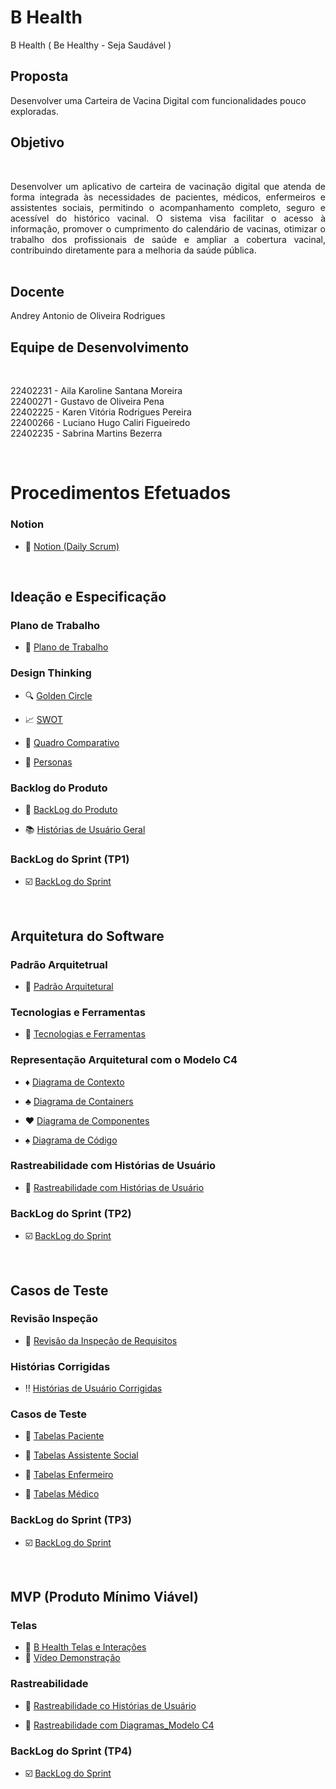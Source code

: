 # B Health
 B Health ( Be Healthy - Seja Saudável )

## Proposta
Desenvolver uma Carteira de Vacina Digital com funcionalidades pouco exploradas.

## Objetivo
<br>

<p align="justify">Desenvolver um aplicativo de carteira de vacinação digital que atenda de forma integrada às necessidades de pacientes, médicos, enfermeiros e assistentes sociais, permitindo o acompanhamento completo, seguro e acessível do histórico vacinal. O sistema visa facilitar o acesso à informação, promover o cumprimento do calendário de vacinas, otimizar o trabalho dos profissionais de saúde e ampliar a cobertura vacinal, contribuindo diretamente para a melhoria da saúde pública.
<br>
<br>

## Docente
Andrey Antonio de Oliveira Rodrigues

## Equipe de Desenvolvimento 

<br>

22402231 - Aila Karoline Santana Moreira     
22400271 - Gustavo de Oliveira Pena        
22402225 - Karen Vitória Rodrigues Pereira   
22400266 - Luciano Hugo Caliri Figueiredo    
22402235 - Sabrina Martins Bezerra

<br>

# Procedimentos Efetuados
### Notion
- :open_file_folder: [Notion (Daily Scrum)](https://www.notion.so/Daily-Scrum-Relat-rios-1e64615ebb3180238b5fcefbf5ceecc5)
<br>

## Ideação e Especificação

### Plano de Trabalho
- :speech_balloon: [Plano de Trabalho](https://github.com/hisokarenn/ES1-TP1/blob/859b5ccd4a17bda57965a308a1e962c64b0d5e9f/Ideacao_Especificacao/1_Plano_de_Trabalho/Plano_de_Trabalho.md)

### Design Thinking
- :mag: [Golden Circle](https://github.com/hisokarenn/ES1-TP1/blob/d64d984eea579a135c9c3db8bac4e7259134389f/Ideacao_Especificacao/2_Design_Thinking/1_Golden_Circle.md)

- :chart_with_upwards_trend: [SWOT](https://github.com/hisokarenn/ES1-TP1/blob/859b5ccd4a17bda57965a308a1e962c64b0d5e9f/Ideacao_Especificacao/2_Design_Thinking/2_SWOT.md)

- :twisted_rightwards_arrows: [Quadro Comparativo](https://github.com/hisokarenn/ES1-TP1/blob/d64d984eea579a135c9c3db8bac4e7259134389f/Ideacao_Especificacao/2_Design_Thinking/3_Quadro_Comparativo.md)

- :bust_in_silhouette: [Personas](https://github.com/hisokarenn/ES1-TP1/blob/859b5ccd4a17bda57965a308a1e962c64b0d5e9f/Ideacao_Especificacao/2_Design_Thinking/4_Personas.md)
  
### Backlog do Produto
- :busts_in_silhouette: [BackLog do Produto](https://github.com/hisokarenn/ES1-TP1/blob/dddc3d265a1f04deea29acc2e71a4026eed3c345/Ideacao_Especificacao/3_BackLog_do_Produto/BackLog_do_Produto.md)

- :books: [Histórias de Usuário Geral](https://github.com/hisokarenn/ES1-TP1/blob/dddc3d265a1f04deea29acc2e71a4026eed3c345/Ideacao_Especificacao/3_BackLog_do_Produto/Hist%C3%B3rias_de_usu%C3%A1rio.md)

### BackLog do Sprint (TP1)
- :ballot_box_with_check: [BackLog do Sprint](https://github.com/hisokarenn/ES1-TP1/blob/dddc3d265a1f04deea29acc2e71a4026eed3c345/Ideacao_Especificacao/4_BackLog_do_Sprint/BackLog_do_Sprint.md)
<br>

## Arquitetura do Software
### Padrão Arquitetrual
- :triangular_ruler: [Padrão Arquitetural](https://github.com/hisokarenn/ES1-TP1/blob/24125bd3bc103330c16087f5f7c40439a8646a6e/Arquitetura_do_Software/1_Padr%C3%A3o_Arquitetural/Padr%C3%A3o_Arquitetural.md)

### Tecnologias e Ferramentas
- :hammer: [Tecnologias e Ferramentas](https://github.com/hisokarenn/ES1-TP1/blob/24125bd3bc103330c16087f5f7c40439a8646a6e/Arquitetura_do_Software/2_Tecnologias_e_Ferramentas/Tech%20Stack%20Map.md)

### Representação Arquitetural com o Modelo C4
- :diamonds: [Diagrama de Contexto](https://github.com/hisokarenn/ES1-TP1/blob/24125bd3bc103330c16087f5f7c40439a8646a6e/Arquitetura_do_Software/3_Arquitetura_Modelo_C4/1_Diagrama_de_Contexto.md)
  
- :clubs: [Diagrama de Containers](https://github.com/hisokarenn/ES1-TP1/blob/24125bd3bc103330c16087f5f7c40439a8646a6e/Arquitetura_do_Software/3_Arquitetura_Modelo_C4/2_Diagrama_de_Containers.md)
  
- :hearts: [Diagrama de Componentes](https://github.com/hisokarenn/ES1-TP1/blob/24125bd3bc103330c16087f5f7c40439a8646a6e/Arquitetura_do_Software/3_Arquitetura_Modelo_C4/3_Diagrama_de_Componentes.md)
  
- :spades: [Diagrama de Código](https://github.com/hisokarenn/ES1-TP1/blob/ea28685b30978f5be9cd8f2f8872ce3c051f03c6/Arquitetura_do_Software/3_Arquitetura_Modelo_C4/4_Diagrama_de_C%C3%B3digo_(Estrutural).md)

### Rastreabilidade com Histórias de Usuário
- :pushpin: [Rastreabilidade com Histórias de Usuário](https://github.com/hisokarenn/ES1-TP1/blob/ea28685b30978f5be9cd8f2f8872ce3c051f03c6/Arquitetura_do_Software/4_Rastreabilidade_com_Hist%C3%B3rias_de_Usu%C3%A1rio/Rastreabilidade_com_Hist%C3%B3rias_de_Usu%C3%A1rio.md)

### BackLog do Sprint (TP2)
- :ballot_box_with_check: [BackLog do Sprint](https://github.com/hisokarenn/ES1-TP1/blob/ea28685b30978f5be9cd8f2f8872ce3c051f03c6/Arquitetura_do_Software/5_BackLog_do_Sprint/BackLog_do_Sprint.md)
<br>

## Casos de Teste
### Revisão Inspeção
- :arrows_counterclockwise: [Revisão da Inspeção de Requisitos](https://github.com/hisokarenn/ES1-TP1/blob/08fb619a3d3cead62463796557baba4da1351471/Casos_de_Teste/1_Revis%C3%A3o_da_Inspe%C3%A7%C3%A3o_Requisitos/Revis%C3%A3o_da_Inspe%C3%A7%C3%A3o.md)

### Histórias Corrigidas
- :bangbang: [Histórias de Usuário Corrigidas](https://github.com/hisokarenn/ES1-TP1/blob/08fb619a3d3cead62463796557baba4da1351471/Casos_de_Teste/2_Hist%C3%B3rias_de_Usu%C3%A1rio_Corrigidas/Hist%C3%B3rias_de_Usu%C3%A1rio_Corrigidas.md)

### Casos de Teste
- :small_blue_diamond: [Tabelas Paciente](https://github.com/hisokarenn/ES1-TP1/blob/08fb619a3d3cead62463796557baba4da1351471/Casos_de_Teste/3_Tabela_Classes_de_Equival%C3%AAncia_e_Casos_de_Teste/1_Tabelas_Paciente.md)
 
- :small_orange_diamond: [Tabelas Assistente Social](https://github.com/hisokarenn/ES1-TP1/blob/08fb619a3d3cead62463796557baba4da1351471/Casos_de_Teste/3_Tabela_Classes_de_Equival%C3%AAncia_e_Casos_de_Teste/2_Tabelas_Assistente_Social.md)

- :small_blue_diamond: [Tabelas Enfermeiro](https://github.com/hisokarenn/ES1-TP1/blob/08fb619a3d3cead62463796557baba4da1351471/Casos_de_Teste/3_Tabela_Classes_de_Equival%C3%AAncia_e_Casos_de_Teste/3_Tabelas_Enfermeiro.md)
 
- :small_blue_diamond: [Tabelas Médico](https://github.com/hisokarenn/ES1-TP1/blob/08fb619a3d3cead62463796557baba4da1351471/Casos_de_Teste/3_Tabela_Classes_de_Equival%C3%AAncia_e_Casos_de_Teste/4_Tabelas_M%C3%A9dico.md)
 
### BackLog do Sprint (TP3)
- :ballot_box_with_check: [BackLog do Sprint](https://github.com/hisokarenn/ES1-TP1/blob/08fb619a3d3cead62463796557baba4da1351471/Casos_de_Teste/4_BackLog_do_Sprint/BackLog_do_Sprint.md)
<br>

## MVP (Produto Mínimo Viável)

### Telas
- :iphone: [B Health Telas e Interações](https://github.com/hisokarenn/ES1_B_Health/blob/83f2cc296cc68939940142cc0d33b13ace975cd0/MVP/1_MPV_Telas/MVP_Telas.md)
- :movie_camera: [Vídeo Demonstração](https://github.com/hisokarenn/ES1_B_Health/blob/83f2cc296cc68939940142cc0d33b13ace975cd0/MVP/1_MPV_Telas/V%C3%ADdeo_Demonstra%C3%A7%C3%A3o_B_HEALTH.md)

### Rastreabilidade
- :busts_in_silhouette: [Rastreabilidade co Histórias de Usuário](https://github.com/hisokarenn/ES1_B_Health/blob/b7a41cb9a3427d82865b987d7099d3d9388a44a2/MVP/2_Rastreabilidade_Hist%C3%B3rias_Usu%C3%A1rio/Rastreabilidade_Hist%C3%B3rias_Usu%C3%A1rio.md)

- :pencil: [Rastreabilidade com Diagramas_Modelo C4](https://github.com/hisokarenn/ES1_B_Health/blob/b7a41cb9a3427d82865b987d7099d3d9388a44a2/MVP/3_Rastreabilidade_ModeloC4/Rastreabilidade_ModeloC4.md)

### BackLog do Sprint (TP4)
- :ballot_box_with_check: [BackLog do Sprint](https://github.com/hisokarenn/ES1_B_Health/blob/b7a41cb9a3427d82865b987d7099d3d9388a44a2/MVP/4_BackLog_do_Sprint/BackLog_do_Sprint.md)
<br>
